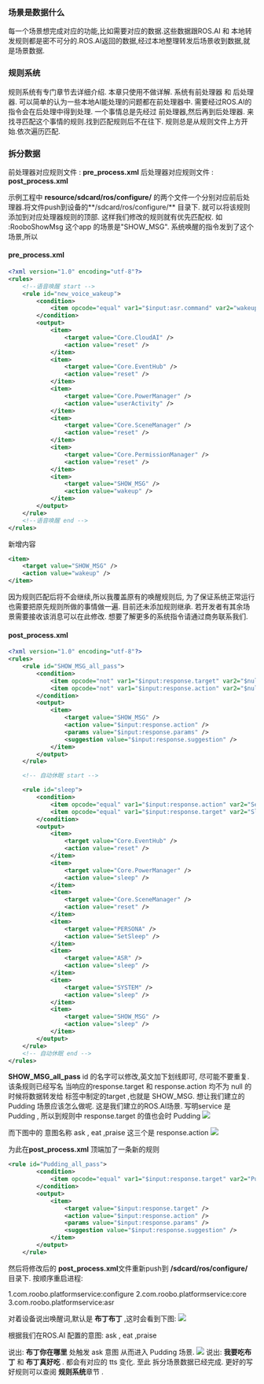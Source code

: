 ### 场景是数据什么
每一个场景想完成对应的功能,比如需要对应的数据.这些数据跟ROS.AI 和 本地转发规则都是密不可分的.ROS.AI返回的数据,经过本地整理转发后场景收到数据,就是场景数据.

### 规则系统
规则系统有专门章节去详细介绍. 本章只使用不做详解.
系统有前处理器 和 后处理器. 可以简单的认为一些本地AI能处理的问题都在前处理器中. 需要经过ROS.AI的指令会在后处理中得到处理. 一个事情总是先经过 前处理器,然后再到后处理器. 来找寻匹配这个事情的规则.找到匹配规则后不在往下. 规则总是从规则文件上方开始.依次遍历匹配.

### 拆分数据
前处理器对应规则文件 : **pre_process.xml**
后处理器对应规则文件 : **post_process.xml** 


示例工程中
**resource/sdcard/ros/configure/**  的两个文件一个分别对应前后处理器.将文件push到设备的**/sdcard/ros/configure/** 目录下. 就可以将该规则添加到对应处理器规则的顶部. 这样我们修改的规则就有优先匹配权. 如 :RooboShowMsg 这个app 的场景是"SHOW_MSG". 系统唤醒的指令发到了这个场景,所以

#### **pre_process.xml**

```xml
<?xml version="1.0" encoding="utf-8"?>
<rules>
    <!--语音唤醒 start -->
    <rule id="new_voice_wakeup">
        <condition>
            <item opcode="equal" var1="$input:asr.command" var2="wakeup" />
        </condition>
        <output>
            <item>
                <target value="Core.CloudAI" />
                <action value="reset" />
            </item>
            <item>
                <target value="Core.EventHub" />
                <action value="reset" />
            </item>
            <item>
                <target value="Core.PowerManager" />
                <action value="userActivity" />
            </item>
            <item>
                <target value="Core.SceneManager" />
                <action value="reset" />
            </item>
            <item>
                <target value="Core.PermissionManager" />
                <action value="reset" />
            </item>
            <item>
                <target value="SHOW_MSG" />
                <action value="wakeup" />
            </item>
        </output>
    </rule>
    <!--语音唤醒 end -->
</rules>
```

新增内容
```xml
<item>
    <target value="SHOW_MSG" />
    <action value="wakeup" />
</item>
```

因为规则匹配后将不会继续,所以我覆盖原有的唤醒规则后, 为了保证系统正常运行也需要把原先规则所做的事情做一遍. 目前还未添加规则继承. 若开发者有其余场景需要接收该消息可以在此修改. 想要了解更多的系统指令请通过商务联系我们.

#### **post_process.xml**

```xml
<?xml version="1.0" encoding="utf-8"?>
<rules>
    <rule id="SHOW_MSG_all_pass">
        <condition>
            <item opcode="not" var1="$input:response.target" var2="$null" />
            <item opcode="not" var1="$input:response.action" var2="$null" />
        </condition>
        <output>
            <item>
                <target value="SHOW_MSG" />
                <action value="$input:response.action" />
                <params value="$input:response.params" />
                <suggestion value="$input:response.suggestion" />
            </item>
        </output>
    </rule>

    <!-- 自动休眠 start -->

    <rule id="sleep">
        <condition>
            <item opcode="equal" var1="$input:response.action" var2="SetSleep" />
            <item opcode="equal" var1="$input:response.target" var2="Sleep" />
        </condition>
        <output>
            <item>
                <target value="Core.EventHub" />
                <action value="reset" />
            </item>
            <item>
                <target value="Core.PowerManager" />
                <action value="sleep" />
            </item>
            <item>
                <target value="Core.SceneManager" />
                <action value="reset" />
            </item>
            <item>
                <target value="PERSONA" />
                <action value="SetSleep" />
            </item>
            <item>
                <target value="ASR" />
                <action value="sleep" />
            </item>
            <item>
                <target value="SYSTEM" />
                <action value="sleep" />
            </item>
            <item>
                <target value="SHOW_MSG" />
                <action value="sleep" />
            </item>
        </output>
    </rule>
    <!-- 自动休眠 end -->
</rules>

```

**SHOW_MSG_all_pass**   id 的名字可以修改,英文加下划线即可, 尽可能不要重复.
该条规则已经写名  当响应的response.target 和 response.action 均不为 null 的时候将数据转发给 <output> 标签中制定的target ,也就是 SHOW_MSG.
想让我们建立的Pudding 场景应该怎么做呢.
这是我们建立的ROS.AI场景. 写明service 是 Pudding , 所以到规则中 response.target 的值也会时 Pudding
![](/assets/quick_start_7.png)   


而下图中的 意图名称   ask , eat ,praise  这三个是 response.action
 ![](/assets/quick_start_8.png)
 
为此在**post_process.xml** 顶端加了一条新的规则

```xml
<rule id="Pudding_all_pass">
        <condition>
            <item opcode="equal" var1="$input:response.target" var2="Pudding" />
        </condition>
        <output>
            <item>
                <target value="$input:response.target" />
                <action value="$input:response.action" />
                <params value="$input:response.params" />
                <suggestion value="$input:response.suggestion" />
            </item>
        </output>
    </rule>
```
 
 然后将修改后的 **post_process.xml**文件重新push到 **/sdcard/ros/configure/** 目录下.
 按顺序重启进程:
 
 1.com.roobo.platformservice:configure
 2.com.roobo.platformservice:core
 3.com.roobo.platformservice:asr
 
 对着设备说出唤醒词,默认是 **布丁布丁** ,这时会看到下图:
 ![](/assets/quickStartDeploy_8.png)

根据我们在ROS.AI 配置的意图: ask , eat ,praise

说出: **布丁你在哪里** 处触发 ask 意图 从而进入 Pudding 场景. 
![](/assets/quickStartDataSplit_1.png)
说出: **我要吃布丁**  和 **布丁真好吃** . 都会有对应的 tts 变化.
至此 拆分场景数据已经完成.  更好的写好规则可以查阅  **规则系统**章节 .

